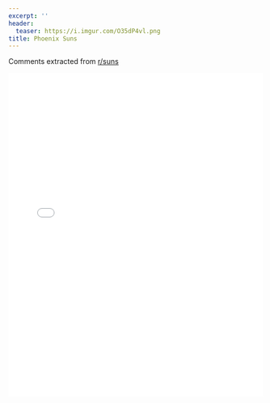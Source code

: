 ```yaml
---
excerpt: ''
header:
  teaser: https://i.imgur.com/O35dP4vl.png
title: Phoenix Suns
---
```


Comments extracted from [r/suns](https://reddit.com/r/suns)
<iframe id="igraph" scrolling="no" style="border:none;" seamless="seamless" src="/plots/NBA/PHO.html" height="640" width="100%"></iframe>